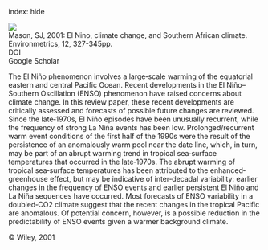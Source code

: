 index: hide

<div class="Citation">
    <div class="Citation-thumb CitationThumb-linked"  data-href="https://doi.org/10.1002/env.476">
      <img src="https://static.claimspace.cloud/climate-study-static/refs/thumbs/14/Mason_2001-thumb.png" />
    </div>

  <div class="Citation-body">
    <div class="Citation-text">Mason, SJ, 2001: El Nino, climate change, and Southern African climate. <span class="Article-journal">Environmetrics, </span><span class="Article-volume">12, </span>327-345pp.</div>
    <div class="Citation-links">
      <div class="CitationLink" data-href="https://doi.org/10.1002/env.476">
        <div class="CitationLink-icon CitationLink-Doi"></div>
        <div class="CitationLink-text">DOI</div>
      </div>
      <div class="CitationLink" data-href="https://scholar.google.com/scholar?q=10.1002/env.476">
        <div class="CitationLink-icon CitationLink-Scholar"></div>
        <div class="CitationLink-text">Google Scholar</div>
      </div>
    </div>
  </div>
</div>

The El Niño phenomenon involves a large‐scale warming of the equatorial eastern and central Pacific Ocean. Recent developments in the El Niño–Southern Oscillation (ENSO) phenomenon have raised concerns about climate change. In this review paper, these recent developments are critically assessed and forecasts of possible future changes are reviewed. Since the late‐1970s, El Niño episodes have been unusually recurrent, while the frequency of strong La Niña events has been low. Prolonged/recurrent warm event conditions of the first half of the 1990s were the result of the persistence of an anomalously warm pool near the date line, which, in turn, may be part of an abrupt warming trend in tropical sea‐surface temperatures that occurred in the late‐1970s. The abrupt warming of tropical sea‐surface temperatures has been attributed to the enhanced‐greenhouse effect, but may be indicative of inter‐decadal variability: earlier changes in the frequency of ENSO events and earlier persistent El Niño and La Niña sequences have occurred. Most forecasts of ENSO variability in a doubled‐CO2 climate suggest that the recent changes in the tropical Pacific are anomalous. Of potential concern, however, is a possible reduction in the predictability of ENSO events given a warmer background climate.

<div class="Citation-copy">
&copy; Wiley, 2001
</div>